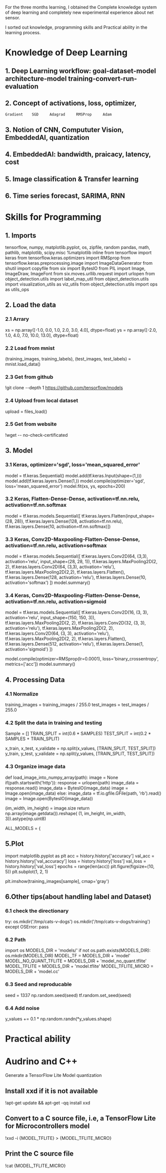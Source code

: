 For the three months learning, I obtained the Complete knowledge system of deep learning and completely new experimental experience about net sensor.

I sorted out knowledge, programming skills and Practical ability in the learning process.


# Knowledge of Deep Learning

## 1. Deep Learning workflow: goal-dataset-model architecture-model training-convert-run-evaluation
## 2. Concept of activations, loss, optimizer, 
    Gradient    SGD     Adagrad     RMSProp     Adam
## 3. Notion of CNN, Compututer Vision, EmbeddedAI, quantization
## 4. EmbeddedAI: bandwidth, praicacy, latency, cost
## 5. Image classification & Transfer learning
## 6. Time series forecast, SARIMA, RNN


# Skills for Programming 
## 1. Imports
tensorflow, numpy, matplotlib.pyplot, os, zipfile, random pandas, math, pathlib, matplotlib, scipy.misc
%matplotlib inline
from tensorflow import keras
from tensorflow.keras.optimizers import RMSprop
from tensorflow.keras.preprocessing.image import ImageDataGenerator
from shutil import copyfile
from six import BytesIO
from PIL import Image, ImageDraw, ImageFont
from six.moves.urllib.request import urlopen
from object_detection.utils import label_map_util
from object_detection.utils import visualization_utils as viz_utils
from object_detection.utils import ops as utils_ops

## 2. Load the data
### 2.1 Arrary
xs = np.array([-1.0, 0.0, 1.0, 2.0, 3.0, 4.0], dtype=float)
ys = np.array([-2.0, 1.0, 4.0, 7.0, 10.0, 13.0], dtype=float)
### 2.2 Load from mnist
(training_images, training_labels), (test_images, test_labels) = mnist.load_data()
### 2.3 Get from github
!git clone --depth 1 https://github.com/tensorflow/models
### 2.4 Upload from local dataset
upload = files_load()
### 2.5 Get from website
!wget -- no-check-certificated

## 3. Model
### 3.1 Keras, optimizer='sgd', loss='mean_squared_error'
model = tf.keras.Sequential()
model.add(tf.keras.Input(shape=(1,)))
model.add(tf.keras.layers.Dense(1,))
model.compile(optimizer='sgd', loss='mean_squared_error')
model.fit(xs, ys, epochs=200)

### 3.2 Keras, Flatten-Dense-Dense, activation=tf.nn.relu, activation=tf.nn.softmax
model = tf.keras.models.Sequential([
tf.keras.layers.Flatten(input_shape=(28, 28)), 
tf.keras.layers.Dense(128, activation=tf.nn.relu), 
tf.keras.layers.Dense(10, activation=tf.nn.softmax)])

### 3.3 Keras, Conv2D-Maxpooling-Flatten-Dense-Dense, activation=tf.nn.relu, activation=softmax
model = tf.keras.models.Sequential([
    tf.keras.layers.Conv2D(64, (3,3), activation='relu', input_shape=(28, 28, 1)),
    tf.keras.layers.MaxPooling2D(2, 2),
    tf.keras.layers.Conv2D(64, (3,3), activation='relu'),
    tf.keras.layers.MaxPooling2D(2,2),
    tf.keras.layers.Flatten(),
    tf.keras.layers.Dense(128, activation='relu'),
    tf.keras.layers.Dense(10, activation='softmax')
])
model.summary()

### 3.4 Keras, Conv2D-Maxpooling-Flatten-Dense-Dense, activation=tf.nn.relu, activation=sigmoid
model = tf.keras.models.Sequential([
    tf.keras.layers.Conv2D(16, (3, 3), activation='relu', input_shape=(150, 150, 3)),
    tf.keras.layers.MaxPooling2D(2, 2),
    tf.keras.layers.Conv2D(32, (3, 3), activation='relu'),
    tf.keras.layers.MaxPooling2D(2, 2),
    tf.keras.layers.Conv2D(64, (3, 3), activation='relu'),
    tf.keras.layers.MaxPooling2D(2, 2),
    tf.keras.layers.Flatten(),
    tf.keras.layers.Dense(512, activation='relu'),
    tf.keras.layers.Dense(1, activation='sigmoid')
])

model.compile(optimizer=RMSprop(lr=0.0001), loss='binary_crossentropy', metrics=['acc'])
model.summary()

## 4. Processing Data

### 4.1 Normalize
training_images  = training_images / 255.0
test_images = test_images / 255.0
### 4.2 Split the data in training and testing
Sample = []
TRAIN_SPLIT =  int(0.6 * SAMPLES)
TEST_SPLIT = int(0.2 * SAMPLES + TRAIN_SPLIT)

x_train, x_test, x_validate = np.split(x_values, [TRAIN_SPLIT, TEST_SPLIT])
y_train, y_test, y_validate = np.split(y_values, [TRAIN_SPLIT, TEST_SPLIT])

### 4.3 Organize image data
def load_image_into_numpy_array(path):
image = None
  if(path.startswith('http')):
    response = urlopen(path)
    image_data = response.read()
    image_data = BytesIO(image_data)
    image = Image.open(image_data)
  else:
    image_data = tf.io.gfile.GFile(path, 'rb').read()
    image = Image.open(BytesIO(image_data))

  (im_width, im_height) = image.size
  return np.array(image.getdata()).reshape(
      (1, im_height, im_width, 3)).astype(np.uint8)

ALL_MODELS = {
## 5.Plot 
import matplotlib.pyplot as plt
acc = history.history['accuracy']
val_acc = history.history['val_accuracy']
loss = history.history['loss']
val_loss = history.history['val_loss']
epochs = range(len(acc))
plt.figure(figsize=(10, 5))
plt.subplot(1, 2, 1)

plt.imshow(training_images[sample], cmap='gray')

## 6.Other tips(about handling label and Dataset)

### 6.1 check the directionary
try:
    os.mkdir('/tmp/cats-v-dogs')
    os.mkdir('/tmp/cats-v-dogs/training')
except OSError:
    pass
### 6.2 Path
import os
MODELS_DIR = 'models/'
if not os.path.exists(MODELS_DIR):
    os.mkdir(MODELS_DIR)
MODEL_TF = MODELS_DIR + 'model'
MODEL_NO_QUANT_TFLITE = MODELS_DIR + 'model_no_quant.tflite'
MODEL_TFLITE = MODELS_DIR + 'model.tflite'
MODEL_TFLITE_MICRO = MODELS_DIR + 'model.cc'
### 6.3 Seed and reproducable
seed = 1337
np.random.seed(seed)
tf.random.set_seed(seed)
### 6.4 Add noise
y_values += 0.1 * np.random.randn(*y_values.shape)


# Practical ability

# Audrino and C++
Generate a TensorFlow Lite Model
quantization
## Install xxd if it is not available
!apt-get update && apt-get -qq install xxd
## Convert to a C source file, i.e, a TensorFlow Lite for Microcontrollers model
!xxd -i {MODEL_TFLITE} > {MODEL_TFLITE_MICRO}
## Print the C source file
!cat {MODEL_TFLITE_MICRO}
